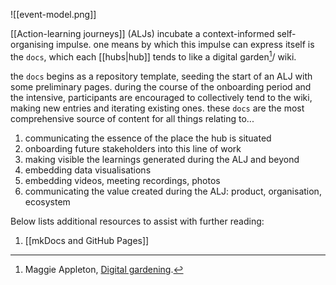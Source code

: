 ![[event-model.png]]

[[Action-learning journeys]] (ALJs) incubate a context-informed self-organising impulse. one means by which this impulse can express itself is the `docs`, which each [[hubs|hub]] tends to like a digital garden[^1]/ wiki.

the `docs` begins as a repository template, seeding the start of an ALJ with some preliminary pages. during the course of the onboarding period and the intensive, participants are encouraged to collectively tend to the wiki, making new entries and iterating existing ones. these `docs` are the most comprehensive source of content for all things relating to... 

1. communicating the essence of the place the hub is situated 
2. onboarding future stakeholders into this line of work
3. making visible the learnings generated during the ALJ and beyond
4. embedding data visualisations
5. embedding videos, meeting recordings, photos
6. communicating the value created during the ALJ: product, organisation, ecosystem

Below lists additional resources to assist with further reading:

1. [[mkDocs and GitHub Pages]]

[^1]: Maggie Appleton, [Digital gardening](https://maggieappleton.com/garden-history).

